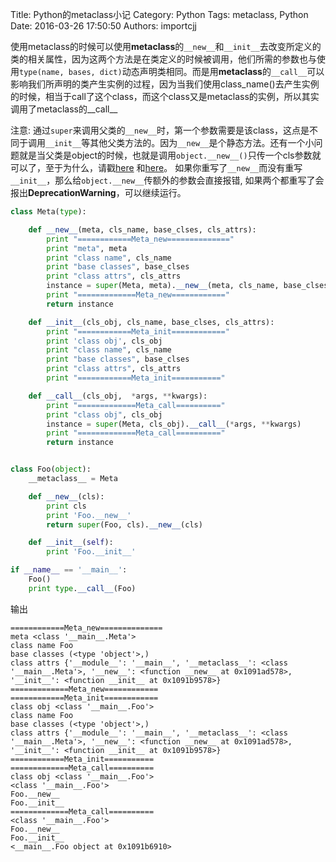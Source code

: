Title: Python的metaclass小记
Category: Python
Tags: metaclass, Python
Date: 2016-03-26 17:50:50
Authors: importcjj


使用metaclass的时候可以使用**metaclass**的`__new__`和`__init__`去改变所定义的类的相关属性，因为这两个方法是在类定义的时候被调用，他们所需的参数也与使用`type(name, bases, dict)`动态声明类相同。而是用**metaclass**的`__call__`可以影响我们所声明的类产生实例的过程，因为当我们使用class_name()去产生实例的时候，相当于call了这个class，而这个class又是metaclass的实例，所以其实调用了metaclass的\_\_call__

注意: 通过`super`来调用父类的`__new__`时，第一个参数需要是该class，这点是不同于调用`__init__`等其他父类方法的。因为`__new__`是个静态方法。还有一个小问题就是当父类是object的时候，也就是调用`object.__new__()`只传一个cls参数就可以了，至于为什么，请戳[here](https://mail.python.org/pipermail/python-dev/2008-February/076854.html)
和[here](http://bugs.python.org/issue1683368)。 如果你重写了`__new__`而没有重写`__init__`，那么给`object.__new__`传额外的参数会直接报错, 如果两个都重写了会报出**DeprecationWarning**，可以继续运行。

```python
class Meta(type):

    def __new__(meta, cls_name, base_clses, cls_attrs):
        print "============Meta_new=============="
        print "meta", meta
        print "class name", cls_name
        print "base classes", base_clses
        print "class attrs", cls_attrs
        instance = super(Meta, meta).__new__(meta, cls_name, base_clses, cls_attrs)
        print "=============Meta_new============"
        return instance

    def __init__(cls_obj, cls_name, base_clses, cls_attrs):
        print "============Meta_init============"
        print 'class obj', cls_obj
        print "class name", cls_name
        print "base classes", base_clses
        print "class attrs", cls_attrs
        print "============Meta_init==========="

    def __call__(cls_obj,  *args, **kwargs):
        print "=============Meta_call=========="
        print "class obj", cls_obj
        instance = super(Meta, cls_obj).__call__(*args, **kwargs)
        print "=============Meta_call=========="
        return instance


class Foo(object):
    __metaclass__ = Meta

    def __new__(cls):
        print cls
        print 'Foo.__new__'
        return super(Foo, cls).__new__(cls)

    def __init__(self):
        print 'Foo.__init__'

if __name__ == '__main__':
    Foo()
    print type.__call__(Foo)
```

输出
```
============Meta_new==============
meta <class '__main__.Meta'>
class name Foo
base classes (<type 'object'>,)
class attrs {'__module__': '__main__', '__metaclass__': <class '__main__.Meta'>, '__new__': <function __new__ at 0x1091ad578>, '__init__': <function __init__ at 0x1091b9578>}
=============Meta_new============
============Meta_init============
class obj <class '__main__.Foo'>
class name Foo
base classes (<type 'object'>,)
class attrs {'__module__': '__main__', '__metaclass__': <class '__main__.Meta'>, '__new__': <function __new__ at 0x1091ad578>, '__init__': <function __init__ at 0x1091b9578>}
============Meta_init===========
=============Meta_call==========
class obj <class '__main__.Foo'>
<class '__main__.Foo'>
Foo.__new__
Foo.__init__
=============Meta_call==========
<class '__main__.Foo'>
Foo.__new__
Foo.__init__
<__main__.Foo object at 0x1091b6910>
```